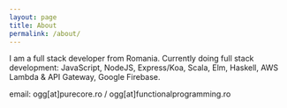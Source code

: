 ```yaml
---
layout: page
title: About
permalink: /about/
---
```


I am a full stack developer from Romania.
Currently doing full stack development: JavaScript, NodeJS,
Express/Koa, Scala, Elm, Haskell, AWS Lambda & API Gateway, Google Firebase.

email: ogg[at]purecore.ro / ogg[at]functionalprogramming.ro
